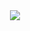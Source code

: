 <div align="center">
  <image src="https://user-images.githubusercontent.com/43729834/236420491-84453aa0-e607-42e6-9b12-3b8eafa8ae92.png">
</div>
  
